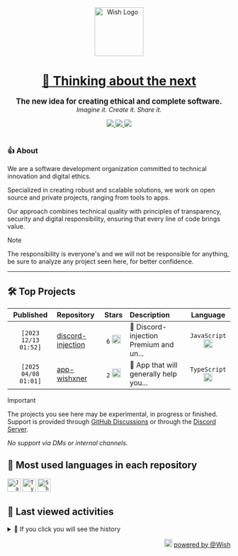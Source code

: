 <div align="center">
  <picture>
    <source srcset="https://cxn.vercel.app/imgs/logo/wish/wish-light.png" media="(prefers-color-scheme: dark)"/>
    <img src="https://cxn.vercel.app/imgs/logo/wish/wish-dark.png" alt="Wish Logo" height="110" loading="lazy" />
  </picture>

  <h1>
    <a href="https://github.com/wishware">
      💉 Thinking about the next
    </a>
  </h1>
</div>

<p align="center">
  <strong style="font-size: 1.2em;">The new idea for creating ethical and complete software.</strong><br/>
  <em>Imagine it. Create it. Share it.</em>
</p>

<div align="center">
  <a aria-label="Discord" href="https://discord.gg/A6Vu7gYE">
    <img src="https://img.shields.io/discord/903684797560397915?color=%23e3aef0&logo=discord&style=flat-square&logoColor=fff&label=Chat">
  </a>
  <a aria-label="Followers" href="https://github.com/orgs/wishware">
    <img src="https://img.shields.io/github/followers/wishware?color=%23e3aef0&logo=github&style=flat-square&logoColor=fff&label=Follow">
  </a>
  <a aria-label="Github Community" href="https://github.com/orgs/wishware/discussions">
    <img src="https://img.shields.io/badge/Community-Discussions-%23e3aef0?logo=github&style=flat-square&logoColor=fff">
  </a>
</div>
<br/>

### 👍 About

We are a software development organization committed to technical innovation and digital ethics.

Specialized in creating robust and scalable solutions, we work on open source and private projects, ranging from tools to apps. 

Our approach combines technical quality with principles of transparency, security and digital responsibility, ensuring that every line of code brings value.

> [!NOTE]  
> 
> The responsibility is everyone's and we will not be responsible for anything, be sure to analyze any project seen here, for better confidence. 

---

## 🛠 Top Projects

<!--repository:start-->
|            Published            | Repository                                                         |                                                                        Stars                                                                        | Description                            |                                                           Language                                                           |
| :-----------------------------: | :----------------------------------------------------------------- | :-------------------------------------------------------------------------------------------------------------------------------------------------: | :------------------------------------- | :--------------------------------------------------------------------------------------------------------------------------: |
| <code>[2023 12/13 01:52]</code> | [discord-injection](https://github.com/wishware/discord-injection) | <code>6</code> <img src="https://github.com/user-attachments/assets/320cf792-938e-491f-b54c-62b7c653ce31" alt="Star icon" height="20" width="20" /> | 💉 Discord-injection Premium and un... | <code>JavaScript</code> <img src="https://skillicons.dev/icons?i=javascript" alt="JavaScript icon" height="20" width="20" /> |
| <code>[2025 04/08 01:01]</code> | [app-wishxner](https://github.com/wishware/app-wishxner)           | <code>2</code> <img src="https://github.com/user-attachments/assets/320cf792-938e-491f-b54c-62b7c653ce31" alt="Star icon" height="20" width="20" /> | 📡 App that will generally help you... | <code>TypeScript</code> <img src="https://skillicons.dev/icons?i=typescript" alt="TypeScript icon" height="20" width="20" /> |
<!-- Last update: 2025-05-18T06:12:37.804Z -->
<!--repository:end-->

> [!IMPORTANT]  
>
> The projects you see here may be experimental, in progress or finished. 
> Support is provided through [GitHub Discussions](https://github.com/orgs/wishware/discussions/categories/general) or through the [Discord Server](https://discord.gg/A6Vu7gYE).
>
> *No support via DMs or internal channels.*  

## 📌 Most used languages in each repository

<!--languages:start-->
<code><img src="https://skillicons.dev/icons?i=javascript" alt="JavaScript icon" height="30" width="30" /></code>
<code><img src="https://skillicons.dev/icons?i=typescript" alt="TypeScript icon" height="30" width="30" /></code>
<code><img src="https://github.com/user-attachments/assets/76a9fd72-22ac-46f0-a3bd-d2a7dc1119f9" alt="Shell icon unknown" height="30" width="30" /></code>
<!-- Last update: 2025-05-18T06:12:38.662Z -->
<!--languages:end-->

## 📌 Last viewed activities

<!--activity:start-->
<details><summary>🎯 If you click you will see the history</summary>

`[2025 05/18 02:55]` 📝 Made `2` commits in [billoneta/kitsune](https://github.com/billoneta/kitsune)<br/>
`[2025 05/18 02:55]` 🎉 Merged PR [`#19`](https://github.com/billoneta/kitsune/pull/19 'chore(deps): update dependency eslint-plugin-import-x to v4.12.0') in [billoneta/kitsune](https://github.com/billoneta/kitsune)<br/>
`[2025 05/17 20:07]` 📝 Made `2` commits in [billoneta/kitsune](https://github.com/billoneta/kitsune)<br/>
`[2025 05/17 20:07]` 🎉 Merged PR [`#18`](https://github.com/billoneta/kitsune/pull/18 'chore(deps): update dependency @billoneta/gitmoji to v1.0.6') in [billoneta/kitsune](https://github.com/billoneta/kitsune)<br/>
`[2025 05/17 19:34]` 📝 Made `6` commits in [billoneta/kitsune](https://github.com/billoneta/kitsune)<br/>
`[2025 05/17 01:17]` ❗️ Closed issue [`#24`](https://github.com/k4itrun/wick/issues/24 'Dont use, its daulhooked btw') in [k4itrun/wick](https://github.com/k4itrun/wick)<br/>
`[2025 05/17 01:13]` 📝 Made `10` commits in [billoneta/kitsune](https://github.com/billoneta/kitsune)<br/>
`[2025 05/16 19:46]` 🎉 Merged PR [`#11`](https://github.com/billoneta/kitsune/pull/11 'chore(deps): update dependency eslint to v9.27.0') in [billoneta/kitsune](https://github.com/billoneta/kitsune)<br/>
`[2025 05/16 19:42]` 📝 Made `9` commits in [billoneta/kitsune](https://github.com/billoneta/kitsune)<br/>
`[2025 05/16 17:12]` ❌ Deleted `renovate/lock-file-maintenance...` from [billoneta/kitsune](https://github.com/billoneta/kitsune)<br/>
`[2025 05/16 16:50]` 📝 Made `2` commits in [k4itrun/test](https://github.com/k4itrun/test)<br/>
`[2025 05/16 16:46]` ⭐ Starred repository [node-fetch/node-fetch](https://github.com/node-fetch/node-fetch)<br/>
`[2025 05/16 16:41]` 📝 Made `2` commits in [k4itrun/test](https://github.com/k4itrun/test)<br/>
`[2025 05/16 16:41]` 🎉 Merged PR [`#1`](https://github.com/k4itrun/test/pull/1 'chore(deps): update dependency axios to v1.9.0') in [k4itrun/test](https://github.com/k4itrun/test)<br/>
`[2025 05/16 16:41]` 📝 Made `2` commits in [k4itrun/test](https://github.com/k4itrun/test)

</details>
<!-- Last update: 2025-05-18T06:12:38.427Z -->
<!--activity:end-->

<p align="right">
  <picture>
    <source srcset="https://cxn.vercel.app/imgs/logo/wish/wish-light.png" media="(prefers-color-scheme: dark)"/>
    <img src="https://cxn.vercel.app/imgs/logo/wish/wish-dark.png" alt="Wish Logo" width="18" loading="lazy"/>
  </picture>
  <a href="https://github.com/wishware">powered by @Wish</a>
</p>